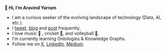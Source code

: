 **👋 Hi, I’m Aravind Yarram**

- I am a curious seeker of the evolving landscape of technology (Data, AI, etc.).
- I [tweet](https://x.com/yaravind), [blog](https://medium.com/@yaravind) and [post](https://www.linkedin.com/in/aravindyarram/) frequently.
- I love music :musical_note: , cricket :cricket_game:, and volleyball :volleyball:.
- I’m currently learning Ontologies & Knowledge Graphs.
- Follow me on [X](https://x.com/yaravind), [LinkedIn](https://www.linkedin.com/in/aravindyarram/), [Medium](https://medium.com/@yaravind).

<!---
yaravind/yaravind is a ✨ special ✨ repository because its `README.md` (this file) appears on your GitHub profile.
You can click the Preview link to take a look at your changes.
--->
